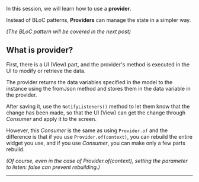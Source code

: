 In this session, we will learn how to use a **provider**. 

Instead of BLoC patterns, **Providers** can manage the state in a simpler way.

*(The BLoC pattern will be covered in the next post)*

## What is provider?
First, there is a UI (View) part, and the provider's method is executed in the UI to modify or retrieve the data. 

The provider returns the data variables specified in the model to the instance using the fromJson method and stores them in the data variable in the provider.

After saving it, use the `NotifyListeners()` method to let them know that the change has been made, so that the UI (View) can get the change through *Consumer* and apply it to the screen.

However, this *Consumer* is the same as using `Provider.of` and the difference is that if you use `Provider.of(context)`, you can rebuild the entire widget you use, and if you use *Consumer*, you can make only a few parts rebuild.

*(Of course, even in the case of Provider.of(context), setting the parameter to listen: false can prevent rebuilding.)*

---
[](https://totally-developer.tistory.com/83)